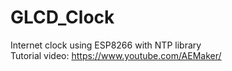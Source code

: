 # GLCD_Clock
Internet clock using ESP8266 with NTP library  
Tutorial video: https://www.youtube.com/AEMaker/
